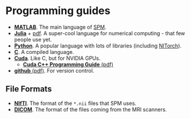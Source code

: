 
# Programming guides

* [**MATLAB**](https://uk.mathworks.com/help/matlab/). The main language of [SPM](https://www.fil.ion.ucl.ac.uk/spm/software/).
* [**Julia**](https://docs.julialang.org/en/v1/) + [pdf](https://raw.githubusercontent.com/JuliaLang/docs.julialang.org/assets/julia-1.7.2.pdf). A super-cool language for numerical computing - that few people use yet.
* [**Python**](https://docs.python.org/3/). A popular language with lots of libraries (including [NITorch](https://github.com/balbasty/nitorch)).
* [**C**](http://markburgess.org/CTutorial/C-Tut-4.02.pdf). A compiled language.
* [**Cuda**](https://docs.nvidia.com/cuda/). Like C, but for NVIDIA GPUs.
    - [**Cuda C++ Programming Guide** (pdf)](https://docs.nvidia.com/cuda/pdf/CUDA_C_Programming_Guide.pdf)
* [**github** (pdf)](https://githubtraining.github.io/training-manual/book.pdf). For version control.


## File Formats
* [**NIfTI**](https://nifti.nimh.nih.gov/nifti-1/). The format of the ``*.nii`` files that SPM uses.
* [**DICOM**](https://www.dicomstandard.org/current). The format of the files coming from the MRI scanners.
